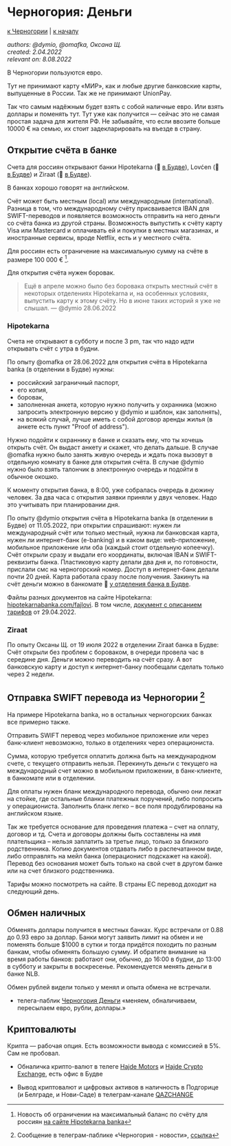 Черногория: Деньги
==================

[к Черногории](./README.md) | [к началу](/README.md)

_authors: @dymio, @omafka, Оксана Щ.
<br/>created: 2.04.2022
<br/>relevant on: 8.08.2022_

В Черногории пользуются евро.

Тут не принимают карту «МИР», как и любые другие банковские карты, выпущенные в России. Так же не принимают UnionPay.

Так что самым надёжным будет взять с собой наличные евро. Или взять доллары и поменять тут. Тут уже как получится — сейчас это не самая простая задача для жителя РФ. Не забывайте, что если ввозите больше 10000 € на семью, их стоит задекларировать на въезде в страну.


Открытие счёта в банке
----------------------

Счета для россиян открывают банки Hipotekarna (📍 [в Будве](https://goo.gl/maps/urcPqLUMrKktqjKm9)), Lovćen (📍 [в Будве](https://goo.gl/maps/13AyXCKi5vkvyg1AA)) и Ziraat (📍 [в Будве](https://goo.gl/maps/9vc4kWEBXSQsYYh87)).

В банках хорошо говорят на английском.

Счёт может быть местным (local) или международным (international). Разница в том, что международному счёту присваивается IBAN для SWIFT-переводов и появляется возможность отправить на него деньги со счёта банка из другой страны. Возможность выпустить к счёту карту Visa или Mastercard и оплачивать ей и покупки в местных магазинах, и иностранные сервисы, вроде Netflix, есть и у местного счёта.

Для россиян есть ограничение на максимальную сумму на счёте в размере 100 000 € [^1].

Для открытия счёта нужен боровак.

> Ещё в апреле можно было без боровака открыть местный счёт в некоторых отделениях Hipotekarna и, на особенных условиях, выпустить карту к этому счёту. Но в июне таких историй я уже не слышал. — @dymio 28.06.2022

### Hipotekarna

Счета не открывают в субботу и после 3 pm, так что надо идти открывать счёт с утра в будни.

По опыту @omafka от 28.06.2022 для открытия счёта в Hipotekarna banka (в отделении в Будве) нужны:

- российский заграничный паспорт,
- его копия,
- боровак,
- заполненная анкета, которую нужно получить у охранника (можно запросить электронную версию у @dymio и шаблон, как заполнять),
- на всякий случай, лучше иметь с собой договор аренды жилья (в анкете есть пункт "Proof of address").

Нужно подойти к охраннику в банке и сказать ему, что ты хочешь открыть счёт. Он выдаст анкету и скажет, что делать дальше. В случае @omafka нужно было занять живую очередь и ждать пока вызовут в отдельную комнату в банке для открытия счёта. В случае @dymio нужно было взять талончик в электронную очередь и подойти в обычное окошко.

К моменту открытия банка, в 8:00, уже собралась очередь в дюжину человек. За два часа с открытия заявки приняли у двух человек. Надо это учитывать при планировании дня.

По опыту @dymio открытия счёта в Hipotekarna banka (в отделении в Будве) от 11.05.2022, при открытии спрашивают: нужен ли международный счёт или только местный, нужна ли банковская карта, нужен ли интернет-банк (e-banking) и в каком виде: web-приложение, мобильное приложение или оба (каждый стоит отдельную копеечку). Счёт открыли сразу и выдали его координаты, включая IBAN и SWIFT-реквизиты банка. Пластиковую карту делали два дня и, по готовности, прислали смс на черногорский номер. Доступ в интернет-банк делали почти 20 дней. Карта работала сразу после получения. Закинуть на счёт деньги можно в банкомате 📍 [у отделения банка в Будве](https://goo.gl/maps/urcPqLUMrKktqjKm9).

Файлы разных документов на сайте Hipotekarna: [hipotekarnabanka.com/fajlovi](https://www.hipotekarnabanka.com/fajlovi/). В том числе, [документ с описанием тарифов](https://www.hipotekarnabanka.com/fajlovi/odluka-o-tarifi-naknada-primjenjuje-se-od-29-4-2022-godine/109) от 29.04.2022.

### Ziraat

По опыту Оксаны Щ. от 19 июля 2022 в отделении Ziraat банка в Будве:
Счёт открыли без проблем с бороваком, в очереди провела час в середине дня. Деньги можно переводить на счёт сразу. А вот банковскую карту и доступ к интернет-банку пообещали сделать только через 2 недели.

Отправка SWIFT перевода из Черногории [^mn_news_20221125_01]
------------------------------------------------------------

На примере Hipotekarna banka, но в остальных черногорских банках все примерно также.

Отправить SWIFT перевод через мобильное приложение или через банк-клиент невозможно, только в отделениях через операциониста.

Сумма, которую требуется оплатить должна быть на международном счете, с текущего отправить нельзя. Перекинуть деньги с текущего на международный счет можно в мобильном приложении, в банк-клиенте, в банкомате или в отделении.

Для оплаты нужен бланк международного перевода, обычно они лежат на стойке, где остальные бланки платежных поручений, либо попросить у операциониста.
Заполнить бланк легко – все поля продублированы на английском языке.

Так же требуется основание для проведения платежа – счет на оплату, договор и тд. Счета и договоры должны быть составлены на имя плательщика – нельзя заплатить за третье лицо, только за близкого родственника. Копию документов отдавать либо в распечатанном виде, либо отправлять на мейл банка (операционист подскажет на какой). Перевод без основания может быть только на свой счет в другом банке или на счет близкого родственника.

Тарифы можно посмотреть на сайте. В страны ЕС перевод доходит на следующий день.

Обмен наличных
--------------

Обменять доллары получится в местных банках. Курс встречали от 0.88 до 0.93 евро за доллар. Банки могут заявить лимит на обмен и не поменять больше $1000 в сутки и тогда придётся походить по разным банкам, чтобы обменять большую сумму. И обратите внимание на время работы банков: работают они, обычно, до 16:00 в будни, до 13:00 в субботу и закрыты в воскресенье. Рекомендуется менять деньги в банке NLB.

Обмен рублей видели только у менял и опыта обмена не встречали.

- телега-паблик [Черногория Деньги](https://t.me/obmendengi) «меняем, обналичиваем, пересылаем евро, рубли, доллары.»

Криптовалюты
------------

Крипта — рабочая опция. Есть возможности вывода с комиссией в 5%. Сам не пробовал.

- Обналичка крипто-валют в телеге [Hajde Motors](https://t.me/hajdemotors) и [Hajde Crypto Exchange](https://t.me/hajdexchange), есть офис в Будве

- Вывод криптовалют и цифровых активов в наличность в Подгорице (и Белграде, и Нови-Саде) в телеграм-канале [QAZCHANGE](https://t.me/qazchange)

[^1]: Новость об ограничении на максимальный баланс по счёту для россиян [на сайте Hipotekarna banka](https://www.hipotekarnabanka.com/en/news/important-notice-for-citizens-of-the-russian-federation-457)
[^mn_news_20221125_01]: Сообщение в телеграм-паблике «Черногория - новости», [ссылка](https://t.me/VillaEdelweissMontenegro/6374)
